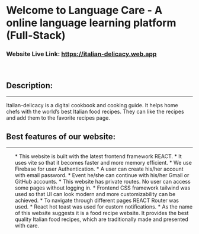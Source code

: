 # Welcome to Language Care - A online language learning platform (Full-Stack)

### Website Live Link:  https://italian-delicacy.web.app

<br>

## Description:
<hr>
Italian-delicacy is a digital cookbook and cooking guide. It helps home chefs with the world’s best Italian food recipes. They can like the recipes and add them to the favorite recipes page. 

## Best features of our website:
<hr>
<ol>
* This website is built with the latest frontend framework REACT. 
* It uses vite so that it becomes faster and more memory efficient.
* We use Firebase for user Authentication. 
* A user can create his/her account with email password.
* Event he/she can continue with his/her Gmail or GitHub accounts.
* This website has private routes. No user can access some pages without logging in.
* Frontend CSS framework tailwind was used so that UI can look modern and more customizability can be achieved.   
* To navigate through different pages REACT Router was used.
* React hot toast was used for custom notifications.
* As the name of this website suggests it is a food recipe website. It provides the best quality Italian food recipes, which are 
  traditionally made and presented with care.

